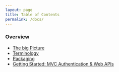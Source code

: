 ```yaml
---
layout: page
title: Table of Contents
permalink: /docs/
---
```


### Overview

* [The big Picture](overview/bigPicture.html)
* [Terminology](overview/terminology.html)
* [Packaging](overview/packaging.html)
* [Getting Started: MVC Authentication & Web APIs](overview/mvcGettingStarted.html)

